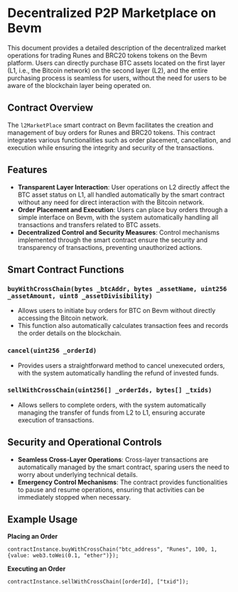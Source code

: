 # Decentralized P2P Marketplace on Bevm

This document provides a detailed description of the decentralized market operations for trading Runes and BRC20 tokens tokens on the Bevm platform. Users can directly purchase BTC assets located on the first layer (L1, i.e., the Bitcoin network) on the second layer (L2), and the entire purchasing process is seamless for users, without the need for users to be aware of the blockchain layer being operated on.

## Contract Overview

The `l2MarketPlace` smart contract on Bevm facilitates the creation and management of buy orders for Runes and BRC20 tokens. This contract integrates various functionalities such as order placement, cancellation, and execution while ensuring the integrity and security of the transactions.

## Features
* **Transparent Layer Interaction**: User operations on L2 directly affect the BTC asset status on L1, all handled automatically by the smart contract without any need for direct interaction with the Bitcoin network.
* **Order Placement and Execution**: Users can place buy orders through a simple interface on Bevm, with the system automatically handling all transactions and transfers related to BTC assets.
* **Decentralized Control and Security Measures**: Control mechanisms implemented through the smart contract ensure the security and transparency of transactions, preventing unauthorized actions.


## Smart Contract Functions

### `buyWithCrossChain(bytes _btcAddr, bytes _assetName, uint256 _assetAmount, uint8 _assetDivisibility)`
* Allows users to initiate buy orders for BTC on Bevm without directly accessing the Bitcoin network.
* This function also automatically calculates transaction fees and records the order details on the blockchain.

### `cancel(uint256 _orderId)`
* Provides users a straightforward method to cancel unexecuted orders, with the system automatically handling the refund of invested funds.

### `sellWithCrossChain(uint256[] _orderIds, bytes[] _txids)`
* Allows sellers to complete orders, with the system automatically managing the transfer of funds from L2 to L1, ensuring accurate execution of transactions.

## Security and Operational Controls
* **Seamless Cross-Layer Operations**: Cross-layer transactions are automatically managed by the smart contract, sparing users the need to worry about underlying technical details.
* **Emergency Control Mechanisms**: The contract provides functionalities to pause and resume operations, ensuring that activities can be immediately stopped when necessary.

## Example Usage

**Placing an Order**
```solidity
contractInstance.buyWithCrossChain("btc_address", "Runes", 100, 1, {value: web3.toWei(0.1, "ether")});
```
**Executing an Order**

```
contractInstance.sellWithCrossChain([orderId], ["txid"]);
```
